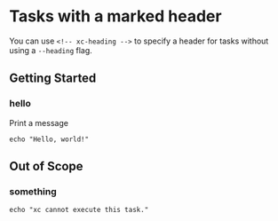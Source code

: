 # Tasks with a marked header

You can use `<!-- xc-heading -->` to specify a header for tasks
without using a `--heading` flag.

<!-- xc-heading -->
## Getting Started

### hello

Print a message

```
echo "Hello, world!"
```

## Out of Scope

### something

```
echo "xc cannot execute this task."
```
